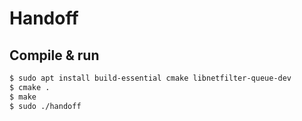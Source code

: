 # Handoff

## Compile & run

```bash
$ sudo apt install build-essential cmake libnetfilter-queue-dev
$ cmake .
$ make
$ sudo ./handoff
```
